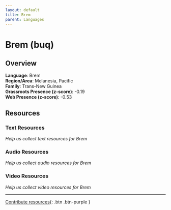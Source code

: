 ```yaml
---
layout: default
title: Brem
parent: Languages
---
```


# Brem (buq)

## Overview

**Language**: Brem  
**Region/Area**: Melanesia, Pacific  
**Family**: Trans-New Guinea  
**Grassroots Presence (z-score)**: -0.19  
**Web Presence (z-score)**: -0.53  

## Resources

### Text Resources
*Help us collect text resources for Brem*

### Audio Resources
*Help us collect audio resources for Brem*

### Video Resources
*Help us collect video resources for Brem*

---

[Contribute resources](https://forms.office.com/e/1SfLJx3u1r){: .btn .btn-purple }
